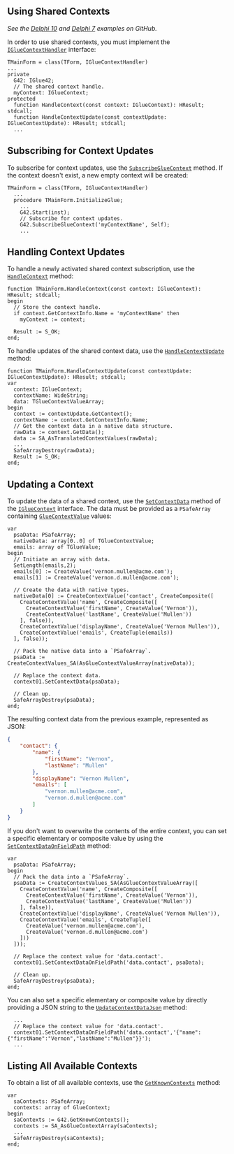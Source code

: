 ## Using Shared Contexts

*See the [Delphi 10](https://github.com/Glue42/native-examples/tree/main/glue-com/GlueDelphi) and [Delphi 7](https://github.com/Glue42/native-examples/tree/main/glue-com/GlueDelphi7) examples on GitHub.*

In order to use shared contexts, you must implement the [`IGlueContextHandler`](../../../../getting-started/how-to/glue42-enable-your-app/delphi/index.html#interfaces-igluecontexthandler) interface:

```delphi
TMainForm = class(TForm, IGlueContextHandler)
...
private
  G42: IGlue42;
  // The shared context handle.
  myContext: IGlueContext;
protected
  function HandleContext(const context: IGlueContext): HResult; stdcall;
  function HandleContextUpdate(const contextUpdate: IGlueContextUpdate): HResult; stdcall;
  ...
```

## Subscribing for Context Updates

To subscribe for context updates, use the [`SubscribeGlueContext`](../../../../getting-started/how-to/glue42-enable-your-app/delphi/index.html#interfaces-iglue42-subscribegluecontext) method. If the context doesn't exist, a new empty context will be created:

```delphi
TMainForm = class(TForm, IGlueContextHandler)
  ...
  procedure TMainForm.InitializeGlue;
    ...
    G42.Start(inst);
    // Subscribe for context updates.
    G42.SubscribeGlueContext('myContextName', Self);
    ...
```

## Handling Context Updates

To handle a newly activated shared context subscription, use the [`HandleContext`](../../../../getting-started/how-to/glue42-enable-your-app/delphi/index.html#interfaces-igluecontexthandler-handlecontext) method:

```delphi
function TMainForm.HandleContext(const context: IGlueContext): HResult; stdcall;
begin
  // Store the context handle.
  if context.GetContextInfo.Name = 'myContextName' then
    myContext := context;

  Result := S_OK;
end;
```

To handle updates of the shared context data, use the [`HandleContextUpdate`](../../../../getting-started/how-to/glue42-enable-your-app/delphi/index.html#interfaces-igluecontexthandler-handlecontextupdate) method:

```delphi
function TMainForm.HandleContextUpdate(const contextUpdate: IGlueContextUpdate): HResult; stdcall;
var
  context: IGlueContext;
  contextName: WideString;
  data: TGlueContextValueArray;
begin
  context := contextUpdate.GetContext();
  contextName := context.GetContextInfo.Name;
  // Get the context data in a native data structure.
  rawData := context.GetData();
  data := SA_AsTranslatedContextValues(rawData);
  ...
  SafeArrayDestroy(rawData);
  Result := S_OK;
end;
```

## Updating a Context

To update the data of a shared context, use the [`SetContextData`](../../../../getting-started/how-to/glue42-enable-your-app/delphi/index.html#interfaces-igluecontext-setcontextdata) method of the [`IGlueContext`](../../../../getting-started/how-to/glue42-enable-your-app/delphi/index.html#interfaces-igluecontext) interface. The data must be provided as a `PSafeArray` containing [`GlueContextValue`](../../../../getting-started/how-to/glue42-enable-your-app/delphi/index.html#types-gluecontextvalue) values:

```delphi
var
  psaData: PSafeArray;
  nativeData: array[0..0] of TGlueContextValue;
  emails: array of TGlueValue;
begin
  // Initiate an array with data.
  SetLength(emails,2);
  emails[0] := CreateValue('vernon.mullen@acme.com');
  emails[1] := CreateValue('vernon.d.mullen@acme.com');

  // Create the data with native types.
  nativeData[0] := CreateContextValue('contact', CreateComposite([
    CreateContextValue('name', CreateComposite([
      CreateContextValue('firstName', CreateValue('Vernon')),
      CreateContextValue('lastName', CreateValue('Mullen'))
    ], false)),
    CreateContextValue('displayName', CreateValue('Vernon Mullen')),
    CreateContextValue('emails', CreateTuple(emails))
  ], false));

  // Pack the native data into a `PSafeArray`.
  psaData := CreateContextValues_SA(AsGlueContextValueArray(nativeData));

  // Replace the context data.
  context01.SetContextData(psaData);

  // Clean up.
  SafeArrayDestroy(psaData);
end;
```

The resulting context data from the previous example, represented as JSON:

```json
{
    "contact": {
        "name": {
            "firstName": "Vernon",
            "lastName": "Mullen"
        },
        "displayName": "Vernon Mullen",
        "emails": [
            "vernon.mullen@acme.com",
            "vernon.d.mullen@acme.com"
        ]
    }
}
```

If you don't want to overwrite the contents of the entire context, you can set a specific elementary or composite value by using the [`SetContextDataOnFieldPath`](../../../../getting-started/how-to/glue42-enable-your-app/delphi/index.html#interfaces-igluecontext-setcontextdataonfieldpath) method:

```delphi
var
  psaData: PSafeArray;
begin
  // Pack the data into a `PSafeArray`.
  psaData := CreateContextValues_SA(AsGlueContextValueArray([
    CreateContextValue('name', CreateComposite([
      CreateContextValue('firstName', CreateValue('Vernon')),
      CreateContextValue('lastName', CreateValue('Mullen'))
    ], false)),
    CreateContextValue('displayName', CreateValue('Vernon Mullen')),
    CreateContextValue('emails', CreateTuple([
      CreateValue('vernon.mullen@acme.com'),
      CreateValue('vernon.d.mullen@acme.com')
    ]))
  ]));

  // Replace the context value for 'data.contact'.
  context01.SetContextDataOnFieldPath('data.contact', psaData);

  // Clean up.
  SafeArrayDestroy(psaData);
end;
```

You can also set a specific elementary or composite value by directly providing a JSON string to the [`UpdateContextDataJson`](../../../../getting-started/how-to/glue42-enable-your-app/delphi/index.html#interfaces-igluecontext-updatecontextdatajson) method:

```delphi
  ...
  // Replace the context value for 'data.contact'.
  context01.SetContextDataOnFieldPath('data.contact','{"name":{"firstName":"Vernon","lastName":"Mullen"}}');
  ...
```

## Listing All Available Contexts

To obtain a list of all available contexts, use the [`GetKnownContexts`](../../../../getting-started/how-to/glue42-enable-your-app/delphi/index.html#interfaces-iglue42-getknowncontexts) method:

```delphi
var
  saContexts: PSafeArray;
  contexts: array of GlueContext;
begin
  saContexts := G42.GetKnownContexts();
  contexts := SA_AsGlueContextArray(saContexts);
  ...
  SafeArrayDestroy(saContexts);
end;
```